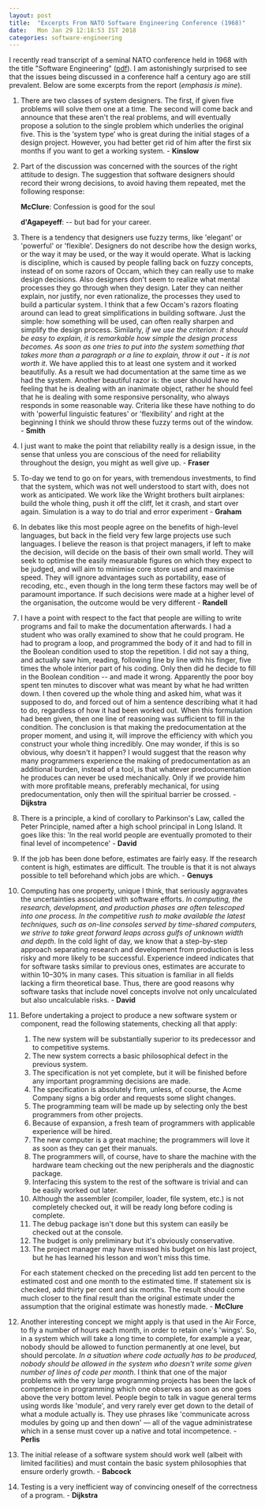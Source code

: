 ```yaml
---
layout: post
title:  "Excerpts From NATO Software Engineering Conference (1968)"
date:   Mon Jan 29 12:18:53 IST 2018
categories: software-engineering 
---
```


I recently read transcript of a seminal NATO conference held in 1968 with the
title "Software Engineering" ([pdf](http://homepages.cs.ncl.ac.uk/brian.randell/NATO/nato1968.PDF)). I am astonishingly surprised to see that the
issues being discussed in a conference half a century ago are still prevalent.
Below are some excerpts from the report (*emphasis is mine*).

1. There are two classes of system designers. The first, if given five problems
will solve them one at a time. The second will come back and announce that
these aren't the real problems, and will eventually propose a solution to the
single problem which underlies the original five. This is the ‘system type’ who
is great during the initial stages of a design project. However, you had better
get rid of him after the first six months if you want to get a working system. - **Kinslow**
 
2. Part of the discussion was concerned with the sources of the right attitude
to design. The suggestion that software designers should record their wrong
decisions, to avoid having them repeated, met the following response:

    **McClure**: Confession is good for the soul

    **d'Agapeyeff**: -- but bad for your career.

3. There is a tendency that designers use fuzzy terms, like 'elegant' or
'powerful' or 'flexible'. Designers do not describe how the design works, or
the way it may be used, or the way it would operate. What is lacking is
discipline, which is caused by people falling back on fuzzy concepts, instead
of on some razors of Occam, which they can really use to make design decisions.
Also designers don't seem to realize what mental processes they go through when
they design. Later they can neither explain, nor justify, nor even rationalize,
the processes they used to build a particular system. I think that a few
Occam's razors floating around can lead to great simplifications in building
software. Just the simple: how something will be used, can often really sharpen
and simplify the design process. Similarly, *if we use the criterion: it should
be easy to explain, it is remarkable how simple the design process becomes. As
soon as one tries to put into the system something that takes more than a 
paragraph or a line to explain, throw it out - it is not worth it*. We have
applied this to at least one system and it worked beautifully. As a result we
had documentation at the same time as we had the system. Another beautiful razor is: the user should have no feeling that he is dealing with an inanimate
object, rather he should feel that he is dealing with some responsive
personality, who always responds in some reasonable way. Criteria like these 
have nothing to do with 'powerful linguistic features' or 'flexibility' and
right at the beginning I think we should throw these fuzzy terms out of the
window. - **Smith**

4. I just want to make the point that reliability really is a design issue, in
the sense that unless you are conscious of the need for reliability throughout
the design, you might as well give up. - **Fraser**

5. To-day we tend to go on for years, with tremendous investments, to find that
the system, which was not well understood to start with, does not work as
anticipated. We work like the Wright brothers built airplanes: build the whole
thing, push it off the cliff, let it crash, and start over again. Simulation is
a way to do trial and error experiment - **Graham**

6. In debates like this most people agree on the benefits of high-level
languages, but back in the field very few large projects use such languages. I
believe the reason is that project managers, if left to make the decision, will
decide on the basis of their own small world. They will seek to optimise the
easily measurable figures on which they expect to be judged, and will aim to
minimise core store used and maximise speed. They will ignore advantages such
as portability, ease of recoding, etc., even though in the long term these
factors may well be of paramount importance. If such decisions were made at a
higher level of the organisation, the outcome would be very different - **Randell**

7. I have a point with respect to the fact that people are willing to write
programs and fail to make the documentation afterwards. I had a student who was
orally examined to show that he could program. He had to program a loop, and
programmed the body of it and had to fill in the Boolean condition used to stop
the repetition. I did not say a thing, and actually saw him, reading, following
line by line with his finger, five times the whole interior part of his coding.
Only then did he decide to fill in the Boolean condition -- and made it wrong.
Apparently the poor boy spent ten minutes to discover what was meant by what he
had written down. I then covered up the whole thing and asked him, what was it
supposed to do, and forced out of him a sentence describing what it had to do,
regardless of how it had been worked out. When this formulation had been given,
then one line of reasoning was sufficient to fill in the condition. The
conclusion is that making the predocumentation at the proper moment, and using
it, will improve the efficiency with which you construct your whole thing
incredibly. One may wonder, if this is so obvious, why doesn't it happen? I
would suggest that the reason why many programmers experience the making of
predocumentation as an additional burden, instead of a tool, is that whatever
predocumentation he produces can never be used mechanically. Only if we provide
him with more profitable means, preferably mechanical, for using
predocumentation, only then will the spiritual barrier be crossed. - **Dijkstra**

8. There is a principle, a kind of corollary to Parkinson's Law, called the
Peter Principle, named after a high school principal in Long Island. It goes
like this: 'In the real world people are eventually promoted to their final level of incompetence' - **David**

9. If the job has been done before, estimates are fairly easy. If the research
content is high, estimates are difficult. The trouble is that it is not always
possible to tell beforehand which jobs are which. - **Genuys**

10. Computing has one property, unique I think, that seriously aggravates the
uncertainties associated with software efforts. *In computing, the research,
development, and production phases are often telescoped into one process. In
the competitive rush to make available the latest techniques, such as on-line
consoles served by time-shared computers, we strive to take great forward leaps
across gulfs of unknown width and depth*. In the cold light of day, we know that
a step-by-step approach separating research and development from production is
less risky and more likely to be successful. Experience indeed indicates that
for software tasks similar to previous ones, estimates are accurate to within
10–30% in many cases. This situation is familiar in all fields lacking a firm
theoretical base. Thus, there are good reasons why software tasks that include
novel concepts involve not only uncalculated but also uncalculable risks. - **David**

11. Before undertaking a project to produce a new software system or component,
read the following statements, checking all that apply:
    1. The new system will be substantially superior to its predecessor and to
       competitive systems.
    2. The new system corrects a basic philosophical defect in the previous
       system.
    3. The specification is not yet complete, but it will be finished before
       any important programming decisions are made.
    4. The specification is absolutely firm, unless, of course, the Acme
       Company signs a big order and requests some slight changes.
    5. The programming team will be made up by selecting only the best
       programmers from other projects.
    6. Because of expansion, a fresh team of programmers with applicable
       experience will be hired.
    7. The new computer is a great machine; the programmers will love it as
       soon as they can get their manuals.
    8. The programmers will, of course, have to share the machine with the
       hardware team checking out the new peripherals and the diagnostic
       package.
    9. Interfacing this system to the rest of the software is trivial and can be
       easily worked out later.
    10. Although the assembler (compiler, loader, file system, etc.) is not
        completely checked out, it will be ready long before coding is complete.
    11. The debug package isn't done but this system can easily be checked out
        at the console.
    12. The budget is only preliminary but it's obviously conservative.
    13. The project manager may have missed his budget on his last project, but
        he has learned his lesson and won't miss this time.

    For each statement checked on the preceding list add ten percent to the
estimated cost and one month to the estimated time. If statement six is checked,
add thirty per cent and six months. The result should come much closer to the
final result than the original estimate under the assumption that the original
estimate was honestly made. - **McClure**

12. Another interesting concept we might apply is that used in the Air Force,
to fly a number of hours each month, in order to retain one's 'wings'. So, in
a system which will take a long time to complete, for example a year, nobody
should be allowed to function permanently at one level, but should percolate.
*In a situation where code actually has to be produced, nobody should be allowed
in the system who doesn't write some given number of lines of code per month*.
I think that one of the major problems with the very large programming projects
has been the lack of competence in programming which one observes as soon as
one goes above the very bottom level. People begin to talk in vague general
terms using words like 'module', and very rarely ever get down to the detail of
what a module actually is. They use phrases like 'communicate across modules by
going up and then down' — all of the vague administratese which in a sense must
cover up a native and total incompetence. - **Perlis**

13. The initial release of a software system should work well (albeit with
limited facilities) and must contain the basic system philosophies that ensure
orderly growth. - **Babcock**

14. Testing is a very inefficient way of convincing oneself of the correctness
of a program. - **Dijkstra**
